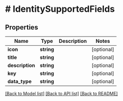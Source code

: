 # # IdentitySupportedFields

## Properties

Name | Type | Description | Notes
------------ | ------------- | ------------- | -------------
**icon** | **string** |  | [optional]
**title** | **string** |  | [optional]
**description** | **string** |  | [optional]
**key** | **string** |  | [optional]
**data_type** | **string** |  | [optional]

[[Back to Model list]](../../README.md#models) [[Back to API list]](../../README.md#endpoints) [[Back to README]](../../README.md)
